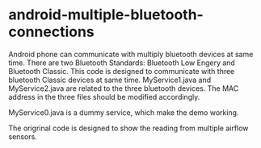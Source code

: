 android-multiple-bluetooth-connections
======================================

Android phone can communicate with multiply bluetooth devices at same time.
There are two Bluetooth Standards: Bluetooth Low Engery and Bluetooth Classic.
This code is designed to communicate with three bluetooth Classic devices at same time.
MyService1.java and MyService2.java are related to the three bluetooth devices.
The MAC address in the three files should be modified accordingly.

MyService0.java is a dummy service, which make the demo working.

The origrinal code is designed to show the reading from multiple airflow sensors.
